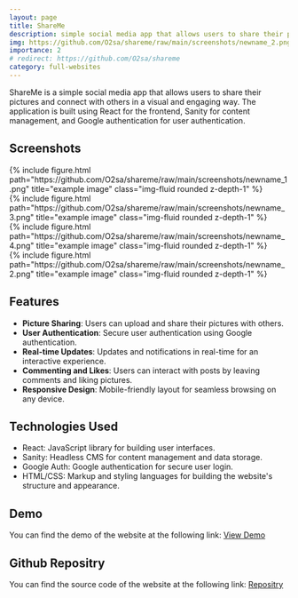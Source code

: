 ```yaml
---
layout: page
title: ShareMe
description: simple social media app that allows users to share their pictures 
img: https://github.com/O2sa/shareme/raw/main/screenshots/newname_2.png
importance: 2
# redirect: https://github.com/O2sa/shareme
category: full-websites
---
```


ShareMe is a simple social media app that allows users to share their pictures and connect with others in a visual and engaging way. The application is built using React for the frontend, Sanity for content management, and Google authentication for user authentication.

## Screenshots

<div class="col">
    <div class="col-sm mt-3 mt-md-0">
        {% include figure.html path="https://github.com/O2sa/shareme/raw/main/screenshots/newname_1.png" title="example image" class="img-fluid rounded z-depth-1" %}
    </div>
    <div class="col-sm mt-3 mt-md-0">
        {% include figure.html path="https://github.com/O2sa/shareme/raw/main/screenshots/newname_3.png" title="example image" class="img-fluid rounded z-depth-1" %}
    </div>
    <div class="col-sm mt-3 mt-md-0">
        {% include figure.html path="https://github.com/O2sa/shareme/raw/main/screenshots/newname_4.png" title="example image" class="img-fluid rounded z-depth-1" %}
    </div>    <div class="col-sm mt-3 mt-md-0">
        {% include figure.html path="https://github.com/O2sa/shareme/raw/main/screenshots/newname_2.png" title="example image" class="img-fluid rounded z-depth-1" %}
    </div>
</div>

## Features

- **Picture Sharing**: Users can upload and share their pictures with others.
- **User Authentication**: Secure user authentication using Google authentication.
- **Real-time Updates**: Updates and notifications in real-time for an interactive experience.
- **Commenting and Likes**: Users can interact with posts by leaving comments and liking pictures.
- **Responsive Design**: Mobile-friendly layout for seamless browsing on any device.

## Technologies Used

- React: JavaScript library for building user interfaces.
- Sanity: Headless CMS for content management and data storage.
- Google Auth: Google authentication for secure user login.
- HTML/CSS: Markup and styling languages for building the website's structure and appearance.

## Demo

You can find the demo of the website at the following link:
[View Demo](https://shareme-11mi.onrender.com)


## Github Repositry

You can find the source code of the website at the following link:
[Repositry](https://github.com/O2sa/shareme)


